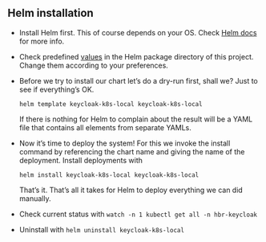 ## Helm installation

* Install Helm first. This of course depends on your OS. Check [Helm docs](https://helm.sh/docs/intro/install/) for more info.
* Check predefined [values](./keycloak-k8s-local/values.yaml) in the Helm package directory of this project. Change them according to your preferences.
* Before we try to install our chart let’s do a dry-run first, shall we? Just to see if everything’s OK.
  ```
  helm template keycloak-k8s-local keycloak-k8s-local
  ```
  If there is nothing for Helm to complain about the result will be a YAML file that contains all elements from separate YAMLs.

* Now it’s time to deploy the system! For this we invoke the install command by referencing the chart name and giving the name of the deployment.
  Install deployments with
  ```
  helm install keycloak-k8s-local keycloak-k8s-local
  ```
  That’s it. That’s all it takes for Helm to deploy everything we can did manually. 
* Check current status with `watch -n 1 kubectl get all -n hbr-keycloak` 
* Uninstall with `helm uninstall keycloak-k8s-local`
